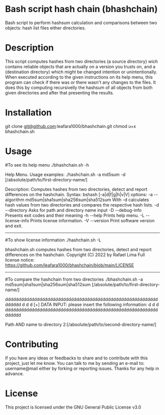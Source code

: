 # Bash script hash chain (bhashchain)
Bash script to perform hashsum calculation and comparisons between two objects: hash list files either directories.

# Description
This script computes hashes from two directories (a source directory) wich contains reliable objects that are actually on a version you trusts on, and a (destination directory) which might be changed intention or unintentionally.
When executed according to the given instructions on its help menu, this program can check if there was or there wasn't any changes to the files. It does this by computing recursivelly the hashsum of all objects from both given directories and after that presenting the results.

# Installation
git clone git@github.com:leafara1000/bhashchain.git
chmod u+x bhashchain.sh

# Usage 

#To see its help menu
./bhashchain.sh -h

Help Menu.
Usage examples:
 ./hashchain.sh -a md5sum -d [/absolute/path/to/first-directory-name/]

Description: Computes hashes from two directories,
detect and report differences on the hashchain.
Syntax: bshash [-a|d|f|g|h|v|V]
options:
-a --algorithm     md5sum|sha1sum|sha256sum|sha512sum
		   With -d calculates hash values from two directories
		   and compares the respective hash lists.
-d --directory     Asks for path and directory name input
-D --debug-info    Presents exit codes and their meaning 
-h --help          Prints help menu.
-L --license-info  Prints license information.
-V --version       Print software version and exit.

----
#To show license information
./hashchain.sh -L

bhashchain.sh computes hashes from two directories,
detect and report differences on the hashchain.
Copyright (C) 2022 by Rafael Lima
Full license notice: https://github.com/leafara1000/bhashchain/blob/main/LICENSE

----

#To compare the hashchain from two directories
./bhashchain.sh -a md5sum|sha1sum|sha256sum|sha512sum [/absolute/path/to/first-directory-name/]

dddddddddddddddddddddddddddddddddddddddddddddddddddddddddddddddd
d                                                              d
d [+] DATA INPUT: please insert the following information:     d
d                                                              d
dddddddddddddddddddddddddddddddddddddddddddddddddddddddddddddddd

Path AND name to directory 2:[/absolute/path/to/second-directory-name/]

# Contributing
If you have any ideas or feedbacks to share and to contribute with this project, just let me know.
You can talk to me by sending an e-mail to: username@mail either by forking or reporting issues. 
Thanks for any help in advance.

# License
This project is licensed under the GNU General Public License v3.0
